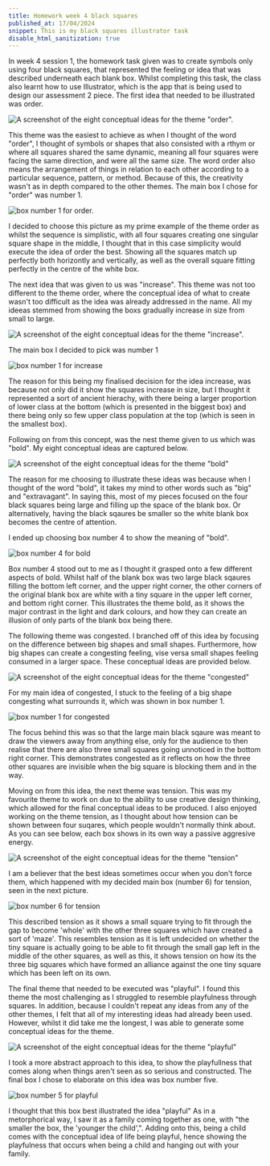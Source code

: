 ```yaml
---
title: Homework week 4 black squares  
published_at: 17/04/2024
snippet: This is my black squares illustrator task 
disable_html_sanitization: true 
---
```


In week 4 session 1, the homework task given was to create symbols only using four black squares, that represented the feeling or idea that was described underneath each blank box. Whilst completing this task, the class also learnt how to use Illustrator, which is the app that is being used to design our assessment 2 piece. The first idea that needed to be illustrated was order. 

![A screenshot of the eight conceptual ideas for the theme "order".](/w04s1/category_order_.png)

This theme was the easiest to achieve as when I thought of the word "order", I thought of symbols or shapes that also consisted with a rthym or where all squares shared the same dynamic, meaning all four squares were facing the same direction, and were all the same size. The word order also means the arrangement of things in relation to each other according to a particular sequence, pattern, or method. Because of this, the creativity wasn't as in depth compared to the other themes. The main box I chose for "order" was number 1. 

![box number 1 for order.](/w04s1/order_box_number1_.png)

I decided to choose this picture as my prime example of the theme order as whilst the sequence is simplistic, with all four squares creating one singular square shape in the middle, I thought that in this case simplicity would execute the idea of order the best. Showing all the squares match up perfectly both horizontly and vertically, as well as the overall square fitting perfectly in the centre of the white box. 

The next idea that was given to us was "increase". This theme was not too different to the theme order, where the conceptual idea of what to create wasn't too difficult as the idea was already addressed in the name. All my ideeas stemmed from showing the boxs gradually increase in size from small to large. 

![A screenshot of the eight conceptual ideas for the theme "increase".](/w04s1/category_increase_.png)

The main box I decided to pick was number 1

![box number 1 for increase](/w04s1/increase_box_number1_.png)

The reason for this being my finalised decision for the idea increase, was because not only did it show the squares increase in size, but I thought it represented a sort of ancient hierachy, with there being a larger proportion of lower class at the bottom (which is presented in the biggest box) and there being only so few upper class population at the top (which is seen in the smallest box). 

Following on from this concept, was the nest theme given to us which was "bold". My eight conceptual ideas are captured below. 

![A screenshot of the eight conceptual ideas for the theme "bold"](/w04s1/category_bold_.png)

The reason for me choosing to illustrate these ideas was because when I thought of the word "bold", it takes my mind to other words such as "big" and "extravagant". In saying this, most of my pieces focused on the four black squares being large and filling up the space of the blank box. Or alternatively, having the black sqaures be smaller so the white blank box becomes the centre of attention. 

I ended up choosing box number 4 to show the meaning of "bold". 

![box number 4 for bold](/w04s1/bold_box_number4_.png)

Box number 4 stood out to me as I thought it grasped onto a few different aspects of bold. Whilst half of the blank box was two large black sqaures filling the bottom left corner, and the upper right corner, the other corners of the original blank box are white with a tiny square in the upper left corner, and bottom right corner. This illustrates the theme bold, as it shows the major contrast in the light and dark colours, and how they can create an illusion of only parts of the blank box being there. 

The following theme was congested. I branched off of this idea by focusing on the difference between big shapes and small shapes. Furthermore, how big shapes can create a congesting feeling, vise versa small shapes feeling consumed in a larger space. These conceptual ideas are provided below. 

![A screenshot of the eight conceptual ideas for the theme "congested"](/w04s1/category_congested_.png)

For my main idea of congested, I stuck to the feeling of a big shape congesting what surrounds it, which was shown in box number 1. 

![box number 1 for congested](/w04s1/congested_box_number1_.png)

The focus behind this was so that the large main black sqaure was meant to draw the viewers away from anything else, only for the audience to then realise that there are also three small squares going unnoticed in the bottom right corner. This demonstrates congested as it reflects on how the three other squares are invisible when the big square is blocking them and in the way. 

Moving on from this idea, the next theme was tension. This was my favourite theme to work on due to the ability to use creative design thinking, which allowed for the final conceptual ideas to be produced. I also enjoyed working on the theme tension, as I thought about how tension can be shown between four suqares, which people wouldn't normally think about. As you can see below, each box shows in its own way a passive aggresive energy. 

![A screenshot of the eight conceptual ideas for the theme "tension"](/w04s1/category_tension_.png)

I am a believer that the best ideas sometimes occur when you don't force them, which happened with my decided main box (number 6) for tension, seen in the next picture. 

![box number 6 for tension](/w04s1/tension_box_number6_.png)

This described tension as it shows a small square trying to fit through the gap to become 'whole' with the other three squares which have created a sort of 'maze'. This resembles tension as it is left undecided on whether the tiny square is actually going to be able to fit through the small gap left in the middle of the other squares, as well as this, it shows tension on how its the three big squares which have formed an alliance against the one tiny square which has been left on its own. 

The final theme that needed to be executed was "playful". I found this theme the most challenging as I struggled to resemble playfulness through squares. In addition, because I couldn't repeat any ideas from any of the other themes, I felt that all of my interesting ideas had already been used. However, whilst it did take me the longest, I was able to generate some conceptual ideas for the theme. 

![A screenshot of the eight conceptual ideas for the theme "playful"](/w04s1/category_playful_.png)

I took a more abstract approach to this idea, to show the playfullness that comes along when things aren't seen as so serious and constructed. The final box I chose to elaborate on this idea was box number five. 

![box number 5 for playful](/w04s1/playful_box_number6_.png)

I thought that this box best illustrated the idea "playful" As in a metorphorical way, I saw it as a family coming together as one, with "the smaller the box, the 'younger the child',". Adding onto this, being a child comes with the conceptual idea of life being playful, hence showing the playfulness that occurs when being a child and hanging out with your family. 













